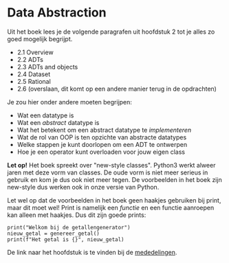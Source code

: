 # Data Abstraction

Uit het boek lees je de volgende paragrafen uit hoofdstuk 2 tot je alles zo goed mogelijk begrijpt.

- 2.1 Overview
- 2.2 ADTs
- 2.3 ADTs and objects
- 2.4 Dataset
- 2.5 Rational
- 2.6 (overslaan, dit komt op een andere manier terug in de opdrachten)

Je zou hier onder andere moeten begrijpen:

- Wat een datatype is
- Wat een *abstract* datatype is
- Wat het betekent om een abstract datatype te *implementeren*
- Wat de rol van OOP is ten opzichte van abstracte datatypes
- Welke stappen je kunt doorlopen om een ADT te ontwerpen
- Hoe je een operator kunt overloaden voor jouw eigen class

**Let op!** Het boek spreekt over "new-style classes". Python3 werkt alweer jaren met deze vorm van classes. De oude vorm is niet meer serieus in gebruik en kom je dus ook niet meer tegen. De voorbeelden in het boek zijn new-style dus werken ook in onze versie van Python.

Let wel op dat de voorbeelden in het boek geen haakjes gebruiken bij print, maar dit moet wel! Print is namelijk een *functie* en een functie aanroepen kan alleen met haakjes. Dus dit zijn goede prints:

    print("Welkom bij de getallengenerator")
    nieuw_getal = genereer_getal()
    print(f"Het getal is {}", nieuw_getal)

De link naar het hoofdstuk is te vinden bij de [mededelingen](/announcements).

